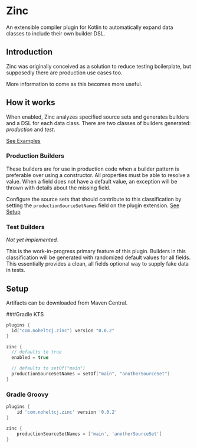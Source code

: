 # Zinc
An extensible compiler plugin for Kotlin to automatically expand data classes to include their own builder DSL.

## Introduction
Zinc was originally conceived as a solution to reduce testing boilerplate, but supposedly there are production use cases
too.

More information to come as this becomes more useful.

## How it works
When enabled, Zinc analyzes specified source sets and generates builders and a DSL for each data class. There are two
classes of builders generated: _production_ and _test_.

[See Examples](docs/hello_world_example.md)

### Production Builders
These builders are for use in production code when a builder pattern is preferable over using a constructor. All 
properties must be able to resolve a value. When a field does not have a default value, an exception will be thrown with
details about the missing field.

Configure the source sets that should contribute to this classification by setting the `productionSourceSetNames` field
on the plugin extension. [See Setup](#setup)

### Test Builders
_Not yet implemented._

This is the work-in-progress primary feature of this plugin. Builders in this classification will be generated with 
randomized default values for all fields. This essentially provides a clean, all fields optional way to supply fake 
data in tests.

## Setup
Artifacts can be downloaded from Maven Central.

###Gradle KTS
```kotlin
plugins {
  id("com.noheltcj.zinc") version "0.0.2"
}

zinc {
  // defaults to true
  enabled = true

  // defaults to setOf("main")
  productionSourceSetNames = setOf("main", "anotherSourceSet")
}
```

### Gradle Groovy
```groovy
plugins {
    id 'com.noheltcj.zinc' version '0.0.2'
}

zinc {
    productionSourceSetNames = ['main', 'anotherSourceSet']
}
```